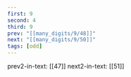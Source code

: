 ```yaml
---
first: 9
second: 4
third: 9
prev: "[[many_digits/9/48]]"
next: "[[many_digits/9/50]]"
tags: [odd]
---
```

prev2-in-text: [[47]]
next2-in-text: [[51]]
